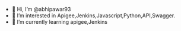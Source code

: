 - 👋 Hi, I’m @abhipawar93
- 👀 I’m interested in Apigee,Jenkins,Javascript,Python,API,Swagger.
- 🌱 I’m currently learning apigee,Jenkins

<!---
abhipawar93/abhipawar93 is a ✨ special ✨ repository because its `README.md` (this file) appears on your GitHub profile.
You can click the Preview link to take a look at your changes.
--->
